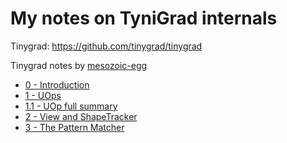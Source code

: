 # My notes on TyniGrad internals


<!-- WARNING: THIS FILE WAS AUTOGENERATED! DO NOT EDIT! -->

Tinygrad: https://github.com/tinygrad/tinygrad

Tinygrad notes by
[mesozoic-egg](https://mesozoic-egg.github.io/tinygrad-notes/)

- [0 - Introduction](https://xl0.github.io/tinygrad-notes/intro.html)
- [1 - UOps](https://xl0.github.io/tinygrad-notes/uops.html)
- [1.1 - UOp full
  summary](https://xl0.github.io/tinygrad-notes/uops_annotated.html)
- [2 - View and
  ShapeTracker](https://xl0.github.io/tinygrad-notes/shapetracker.html)
- [3 - The Pattern
  Matcher](https://xl0.github.io/tinygrad-notes/patternmatcher.html)
